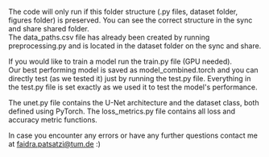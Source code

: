 The code will only run if this folder structure (.py files, dataset folder, figures folder) is preserved. You can see the correct structure in the sync and share shared folder.  
The data_paths.csv file has already been created by running preprocessing.py and is located in the dataset folder on the sync and share.  
  
If you would like to train a model run the train.py file (GPU needed).  
Our best performing model is saved as model_combined.torch and you can directly test (as we tested it) just by
running the test.py file. Everything in the test.py file is set exactly as we used it to test the model's performance.  

The unet.py file contains the U-Net architecture and the dataset class, both defined using PyTorch.
The loss_metrics.py file contains all loss and accuracy metric functions.  
  
In case you encounter any errors or have any further questions contact me at faidra.patsatzi@tum.de :)
